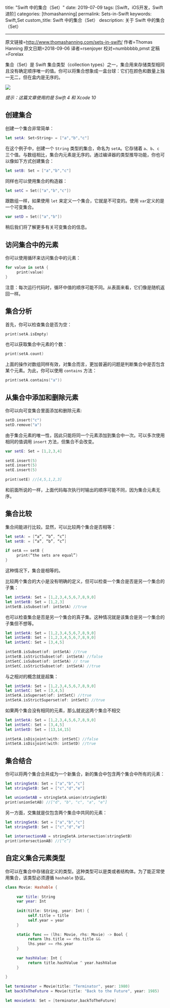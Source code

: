 title: "Swift 中的集合（Set）"
date: 2019-07-09
tags: [Swift，iOS开发，Swift进阶]
categories: [thomashanning]
permalink: Sets-in-Swift
keywords: Swift,Set
custom_title: Swift 中的集合（Set）
description: 关于 Swift 中的集合（Set）

---

原文链接=http://www.thomashanning.com/sets-in-swift/
作者=Thomas Hanning
原文日期=2018-09-06
译者=rsenjoyer
校对=numbbbbb,pmst
定稿=Forelax

<!--此处开始正文-->

集合（Set）是 Swift 集合类型（collection types）之一，集合用来存储类型相同且没有确定顺序唯一的值。你可以将集合想象成一盒台球：它们在颜色和数量上独一无二，但在盒内是无序的。

![](/img/articles/Sets-in-Swift/billiard.jpg1562643187.9223473)

<!--more-->

*提示：这篇文章使用的是 Swift 4 和 Xcode 10*

## 创建集合

创建一个集合非常简单：

```swift
let setA: Set<String> = ["a","b","c"]
```

在这个例子中，创建一个 `String` 类型的集合，命名为 `setA`。它存储着 `a`、`b`、`c` 三个值。与数组相比，集合内元素是无序的。通过编译器的类型推导功能，你也可以像如下方式创建集合：

```swift
let setB: Set = ["a","b","c"]
```
同样也可以使用集合的构造器：

```swift
let setC = Set(["a","b","c"])
```

跟数组一样，如果使用 `let` 来定义一个集合，它就是不可变的。使用 `var`定义的是一个可变集合。

```swift
var setD = Set(["a","b"])
```

稍后我们将了解更多有关可变集合的信息。

## 访问集合中的元素

你可以使用循环来访问集合中的元素：

```swift
for value in setA {
     print(value)
}
```

注意：每次运行代码时，循环中值的顺序可能不同。从表面来看，它们像是随机返回一样。

## 集合分析

首先，你可以检查集合是否为空：

```swift
print(setA.isEmpty)
```

也可以获取集合中元素的个数：

```swift
print(setA.count)
```

上面的操作对数组同样有效，对集合而言，更加普遍的问题是判断集合中是否包含某个元素。为此，你可以使用 `contains` 方法：

```swift
print(setA.contains("a"))
```

## 从集合中添加和删除元素

你可以向可变集合里面添加和删除元素:

```swift
setD.insert("c")
setD.remove("a")
```
由于集合元素的唯一性，因此只能将同一个元素添加到集合中一次。可以多次使用相同的值调用 `insert` 方法，但集合不会改变。

```swift
var setE: Set = [1,2,3,4]
 
setE.insert(5)
setE.insert(5)
setE.insert(5)
 
print(setE) //[4,5,1,2,3]
```
和前面所说的一样，上面代码每次执行时输出的顺序可能不同，因为集合元素无序。

## 集合比较

集合间能进行比较。显然，可以比较两个集合是否相等：

```swift
let setA: = [“a”, “b”, “c”]
let setB: = [“a”, “b”, “c”]
 
if setA == setB {
     print(“the sets are equal”)
}
```
这种情况下，集合是相等的。

比较两个集合的大小是没有明确的定义，但可以检查一个集合是否是另一个集合的子集：

```swift
let intSetA: Set = [1,2,3,4,5,6,7,8,9,0]
let intSetB: Set = [1,2,3]
intSetB.isSubset(of: intSetA) //true
```
也可以检查集合是否是另一个集合的真子集。这种情况就是该集合是另一个集合的子集但不想等。

```swift
let intSetA: Set = [1,2,3,4,5,6,7,8,9,0]
let intSetB: Set = [1,2,3,4,5,6,7,8,9,0]
let intSetC: Set = [3,4,5]
 
intSetB.isSubset(of: intSetA) //true
intSetB.isStrictSubset(of: intSetA) //false
intSetC.isSubset(of: intSetA) // true
intSetC.isStrictSubset(of: intSetA) //true
```

与之相对的概念就是超集：

```swift
let intSetA: Set = [1,2,3,4,5,6,7,8,9,0]
let intSetC: Set = [3,4,5]
intSetA.isSuperset(of: intSetC) //true
intSetA.isStrictSuperset(of: intSetC) //true
```
如果两个集合没有相同的元素，那么就说这两个集合不相交

```swift
let intSetA: Set = [1,2,3,4,5,6,7,8,9,0]
let intSetC: Set = [3,4,5]
let intSetD: Set = [13,14,15]
 
intSetA.isDisjoint(with: intSetC) //false
intSetA.isDisjoint(with: intSetD) //true
```

## 集合结合

你可以将两个集合合并成为一个新集合，新的集合中包含两个集合中所有的元素：

```swift
let stringSetA: Set = ["a","b","c"]
let stringSetB: Set = ["c","d","e"]

let unionSetAB = stringSetA.union(stringSetB)
print(unionSetAB) //["d", "b", "c", "a", "e"]
```

另一方面，交集就是仅包含两个集合中共同的元素：

```swift
let stringSetA: Set = ["a","b","c"]
let stringSetB: Set = ["c","d","e"]
 
let intersectionAB = stringSetA.intersection(stringSetB)
print(intersectionAB) //[“c”]
```

## 自定义集合元素类型

你可以在集合中存储自定义的类型。这种类型可以是类或者结构体。为了能正常使用集合，该类型必须遵循 `hashable` 协议。

```swift
class Movie: Hashable {
 
     var title: String
     var year: Int
 
     init(title: String, year: Int) {
          self.title = title
          self.year = year
     }
 
     static func == (lhs: Movie, rhs: Movie) -> Bool {
          return lhs.title == rhs.title &&
          lhs.year == rhs.year
     }
 
     var hashValue: Int {
          return title.hashValue ^ year.hashValue
     }
 
}
 
let terminator = Movie(title: "Terminator", year: 1980)
let backToTheFuture = Movie(title: "Back to the Future", year: 1985)
 
let movieSetA: Set = [terminator,backToTheFuture]
```